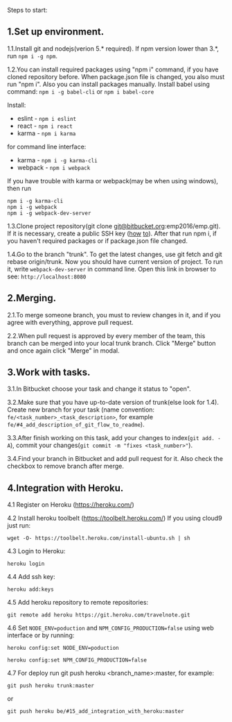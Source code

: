 Steps to start:

1.Set up environment.
------------------------

1.1.Install git and nodejs(verion 5.* required). If npm version lower than 3.*, run `npm i -g npm`.

1.2.You can install required packages using "npm i" command, if you have cloned repository before. When package.json file is changed,
you also must run "npm i". Also you can install packages manually.
Install babel using command:
`npm i -g babel-cli`
or
`npm i babel-core`

Install:

 - eslint - `npm i eslint`
 - react - `npm i react`
 - karma - `npm i karma`

for command line interface:

 - karma - `npm i -g karma-cli`
 - webpack - `npm i webpack`

If you have trouble with karma or webpack(may be when using windows), then run

    npm i -g karma-cli
    npm i -g webpack
    npm i -g webpack-dev-server

1.3.Clone project repository(git clone git@bitbucket.org:emp2016/emp.git). If it is necessary, create a public SSH key
([how](https://confluence.atlassian.com/bitbucket/add-an-ssh-key-to-an-account-302811853.html) [to](https://git-scm.com/book/en/v2/Git-on-the-Server-Generating-Your-SSH-Public-Key)). After that run npm i, if you haven't required packages or
if package.json file changed.

1.4.Go to the branch "trunk". To get the latest changes, use git fetch and git rebase origin/trunk.
Now you should have current version of project. To run it, write `webpack-dev-server` in command line. Open this link
in browser to see: `http://localhost:8080`

2.Merging.
------------------------

2.1.To merge someone branch, you must to review changes in it, and if you agree with everything, approve pull request.

2.2.When pull request is approved by every member of the team, this branch can be merged into your local trunk branch.
Click "Merge" button and once again click "Merge" in modal.

3.Work with tasks.
------------------------

3.1.In Bitbucket choose your task and change it status to "open".

3.2.Make sure that you have up-to-date version of trunk(else look for 1.4). Create new branch for your task
(name convention: `fe/<task_number>_<task_description>`, for example `fe/#4_add_description_of_git_flow_to_readme`).

3.3.After finish working on this task, add your changes to index(`git add. -A`), commit your changes(`git commit -m
"fixes <task_number>"`).

3.4.Find your branch in Bitbucket and add pull request for it. Also check the checkbox to remove branch after merge.

4.Integration with Heroku.
------------------------
4.1 Register on Heroku (https://heroku.com/)

4.2 Install heroku toolbelt (https://toolbelt.heroku.com/)
If you using cloud9 just run:

    wget -O- https://toolbelt.heroku.com/install-ubuntu.sh | sh

4.3 Login to Heroku:

    heroku login

4.4 Add ssh key:

    heroku add:keys

4.5 Add heroku repository to remote repositories:

    git remote add heroku https://git.heroku.com/travelnote.git

4.6 Set `NODE_ENV=poduction` and `NPM_CONFIG_PRODUCTION=false` using web interface or by running:

    heroku config:set NODE_ENV=poduction

    heroku config:set NPM_CONFIG_PRODUCTION=false

4.7 For deploy run git push heroku <branch_name>:master, for example:

    git push heroku trunk:master

or

    git push heroku be/#15_add_integration_with_heroku:master